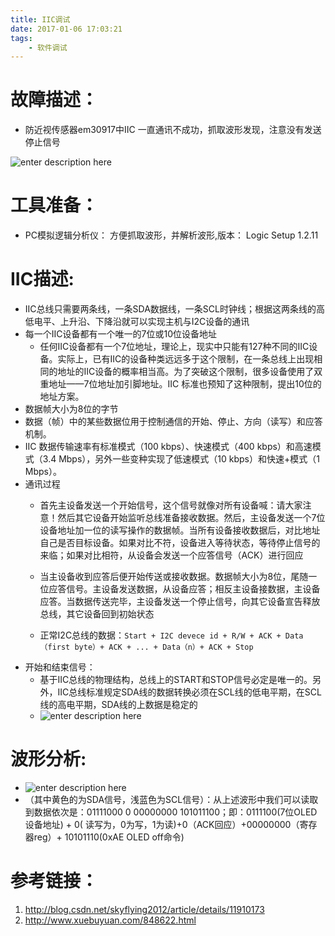 ```yaml
---
title: IIC调试
date: 2017-01-06 17:03:21
tags: 
	- 软件调试
---
```

# **故障描述：**

- 防近视传感器em30917中IIC 一直通讯不成功，抓取波形发现，注意没有发送停止信号
<!-- more -->
![enter description here][1]
# **工具准备：**

- PC模拟逻辑分析仪： 方便抓取波形，并解析波形,版本：  Logic Setup 1.2.11

# **IIC描述:**

- IIC总线只需要两条线，一条SDA数据线，一条SCL时钟线；根据这两条线的高低电平、上升沿、下降沿就可以实现主机与I2C设备的通讯
- 每一个IIC设备都有一个唯一的7位或10位设备地址
	-  任何IIC设备都有一个7位地址，理论上，现实中只能有127种不同的IIC设备。实际上，已有IIC的设备种类远远多于这个限制，在一条总线上出现相同的地址的IIC设备的概率相当高。为了突破这个限制，很多设备使用了双重地址——7位地址加引脚地址。IIC 标准也预知了这种限制，提出10位的地址方案。
- 数据帧大小为8位的字节
- 数据（帧）中的某些数据位用于控制通信的开始、停止、方向（读写）和应答机制。
- IIC 数据传输速率有标准模式（100 kbps）、快速模式（400 kbps）和高速模式（3.4 Mbps），另外一些变种实现了低速模式（10 kbps）和快速+模式（1 Mbps）。
- 通讯过程
	- 首先主设备发送一个开始信号，这个信号就像对所有设备喊：请大家注意！然后其它设备开始监听总线准备接收数据。然后，主设备发送一个7位设备地址加一位的读写操作的数据帧。当所有设备接收数据后，对比地址自己是否目标设备。如果对比不符，设备进入等待状态，等待停止信号的来临；如果对比相符，从设备会发送一个应答信号（ACK）进行回应

	- 当主设备收到应答后便开始传送或接收数据。数据帧大小为8位，尾随一位应答信号。主设备发送数据，从设备应答；相反主设备接数据，主设备应答。当数据传送完毕，主设备发送一个停止信号，向其它设备宣告释放总线，其它设备回到初始状态
	- 正常I2C总线的数据：`Start + I2C devece id + R/W + ACK + Data（first byte）+ ACK + ... + Data（n）+ ACK + Stop`
- 开始和结束信号： 
	- 基于IIC总线的物理结构，总线上的START和STOP信号必定是唯一的。另外，IIC总线标准规定SDA线的数据转换必须在SCL线的低电平期，在SCL线的高电平期，SDA线的上数据是稳定的
	- ![enter description here][2]

# **波形分析:**

-   ![enter description here][3]
-  （其中黄色的为SDA信号，浅蓝色为SCL信号）：从上述波形中我们可以读取到数据依次是：01111000 0 00000000 101011100；即：0111100(7位OLED设备地址) + 0( 读写为，0为写，1为读)+0（ACK回应）+00000000（寄存器reg）+ 10101110(0xAE OLED off命令)

# **参考链接：**

 1. http://blog.csdn.net/skyflying2012/article/details/11910173
 2. http://www.xuebuyuan.com/848622.html


  [1]: http://oimqf80rv.bkt.clouddn.com/IIC-1.png
  [2]: http://oimqf80rv.bkt.clouddn.com/IIC-2.png
  [3]: http://oimqf80rv.bkt.clouddn.com/IIC-3.png
